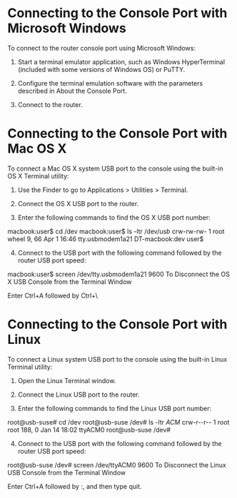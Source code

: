# Connecting to the Console Port with Microsoft Windows
To connect to the router console port using Microsoft Windows:

1. Start a terminal emulator application, such as Windows HyperTerminal (included with some versions of Windows OS) or PuTTY.

2. Configure the terminal emulation software with the parameters described in About the Console Port.

3. Connect to the router.

# Connecting to the Console Port with Mac OS X
To connect a Mac OS X system USB port to the console using the built-in OS X Terminal utility:

1. Use the Finder to go to Applications > Utilities > Terminal.

2. Connect the OS X USB port to the router.

3. Enter the following commands to find the OS X USB port number:

macbook:user$ cd /dev
macbook:user$ ls -ltr /dev/*usb*
crw-rw-rw- 1 root wheel 9, 66 Apr 1 16:46 tty.usbmodem1a21 
DT-macbook:dev user$
 
4. Connect to the USB port with the following command followed by the router USB port speed:

macbook:user$ screen /dev/tty.usbmodem1a21 9600
To Disconnect the OS X USB Console from the Terminal Window

Enter Ctrl+A followed by Ctrl+\

# Connecting to the Console Port with Linux
To connect a Linux system USB port to the console using the built-in Linux Terminal utility:

1. Open the Linux Terminal window.

2. Connect the Linux USB port to the router.

3. Enter the following commands to find the Linux USB port number:

root@usb-suse# cd /dev
root@usb-suse /dev# ls -ltr *ACM*
crw-r--r-- 1 root root 188, 0 Jan 14 18:02 ttyACM0
root@usb-suse /dev#
 
4. Connect to the USB port with the following command followed by the router USB port speed:

root@usb-suse /dev# screen /dev/ttyACM0 9600
To Disconnect the Linux USB Console from the Terminal Window

Enter Ctrl+A followed by :, and then type quit.
